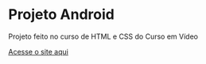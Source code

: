 # Projeto Android
 Projeto feito no curso de HTML e CSS do Curso em Vídeo

[Acesse o site aqui](https://fellipecastro.github.io/projeto-android/)
